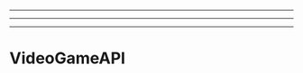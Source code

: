-------
----------------------------------------------------------------------------------------------------
-------------------------------------------------------
# VideoGameAPI
